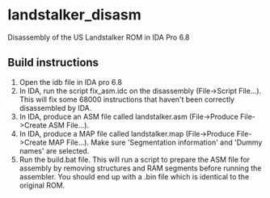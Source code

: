 # landstalker_disasm

Disassembly of the US Landstalker ROM in IDA Pro 6.8

## Build instructions

1. Open the idb file in IDA pro 6.8
2. In IDA, run the script fix_asm.idc on the disassembly (File->Script File...). This will fix some 68000 instructions that haven't been correctly disassembled by IDA.
3. In IDA, produce an ASM file called landstalker.asm (File->Produce File->Create ASM File...).
4. In IDA, produce a MAP file called landstalker.map (File->Produce File->Create MAP File...). Make sure 'Segmentation information' and 'Dummy names' are selected.
3. Run the build.bat file. This will run a script to prepare the ASM file for assembly by removing structures and RAM segments before running the assembler. You should end up with a .bin file which is identical to the original ROM.
